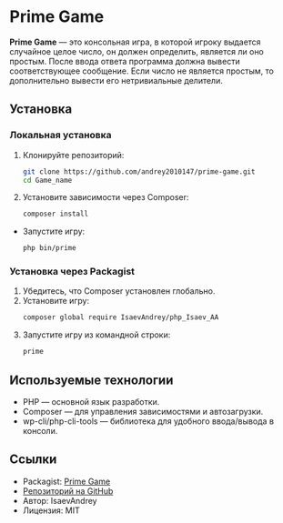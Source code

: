 # Prime Game

**Prime Game** — это консольная игра, в которой игроку выдается случайное целое число, он должен определить, является ли оно простым. После ввода ответа программа должна вывести соответствующее сообщение. Если число не является простым, то дополнительно вывести его нетривиальные делители.

## Установка

### Локальная установка
1. Клонируйте репозиторий:
   ```bash
   git clone https://github.com/andrey2010147/prime-game.git
   cd Game_name
2. Установите зависимости через Composer:
    ```bash
    composer install
- Запустите игру:
    ```bash
    php bin/prime
### Установка через Packagist
1. Убедитесь, что Composer установлен глобально.
2. Установите игру:
    ```bash
    composer global require IsaevAndrey/php_Isaev_AA
3. Запустите игру из командной строки:
    ```bash
    prime
## Используемые технологии
- PHP — основной язык разработки.
- Composer — для управления зависимостями и автозагрузки.
- wp-cli/php-cli-tools — библиотека для удобного ввода/вывода в консоли.

## Ссылки
- Packagist: [Prime Game](https://packagist.org/packages/IsaevAndrey/php_Isaev_AA)
- [Репозиторий на GitHub](https://github.com/andrey2010147/prime-game.git)
- Автор: IsaevAndrey
- Лицензия: MIT
